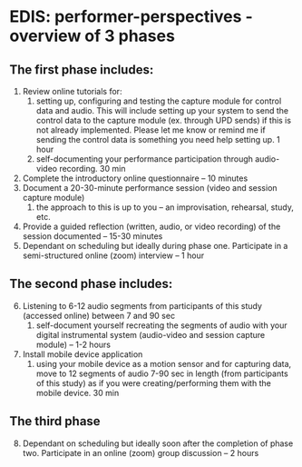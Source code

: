 # EDIS: performer-perspectives - overview of 3 phases
## The first phase includes:
1.  Review online tutorials for:
    1. setting up, configuring and testing the capture module for control data and audio. This will include setting up your system to send the control data to the capture module (ex. through UPD sends) if this is not already implemented. Please let me know or remind me if sending the control data is something you need help setting up. 1 hour
    1. self-documenting your performance participation through audio-video recording. 30 min
2.  Complete the introductory online questionnaire – 10 minutes
3.  Document a 20-30-minute performance session (video and session capture module)
    1.  the approach to this is up to you – an improvisation, rehearsal, study, etc.
4.  Provide a guided reflection (written, audio, or video recording) of the session documented – 15-30 minutes
5.  Dependant on scheduling but ideally during phase one. Participate in a semi-structured online (zoom) interview – 1 hour
## The second phase includes:
6.  Listening to 6-12 audio segments from participants of this study (accessed online) between 7 and 90 sec  
    1.  self-document yourself recreating the segments of audio with your digital instrumental system (audio-video and session capture module) – 1-2 hours
7.  Install mobile device application
    1.  using your mobile device as a motion sensor and for capturing data, move to 12 segments of audio 7-90 sec in length (from participants of this study) as if you were creating/performing them with the mobile device. 30 min
## The third phase
8.  Dependant on scheduling but ideally soon after the completion of phase two. Participate in an online (zoom) group discussion – 2 hours
 
